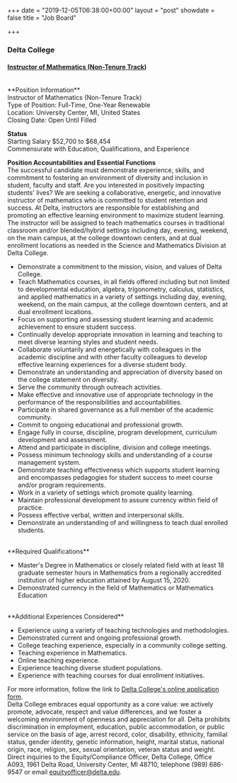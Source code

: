 +++
date = "2019-12-05T06:38:00+00:00"
layout = "post"
showdate = false
title = "Job Board"

+++
### Delta College
#### <a href="https://delta.peopleadmin.com/postings/4592">Instructor of Mathematics (Non-Tenure Track)</a>

<br>
**Position Information**<br>
Instructor of Mathematics (Non-Tenure Track)</br>
Type of Position: Full-Time, One-Year Renewable<br>
Location: University Center, MI, United States</br>
Closing Date: Open Until Filled</br>

**Status**<br>
Starting Salary $52,700 to $68,454<br>
Commensurate with Education, Qualifications, and Experience</br>

**Position Accountabilities and Essential Functions**<br>
The successful candidate must demonstrate experience, skills, and commitment to fostering an environment of diversity and 
inclusion in student, faculty and staff. Are you interested in positively impacting students' lives? We are seeking a 
collaborative, energetic, and innovative instructor of mathematics who is committed to student retention and success. 
At Delta, instructors are responsible for establishing and promoting an effective learning environment to maximize student learning. 
The instructor will be assigned to teach mathematics courses in traditional classroom and/or blended/hybrid settings including day, 
evening, weekend, on the main campus, at the college downtown centers, and at dual enrollment locations as needed in the Science 
and Mathematics Division at Delta College.

<ul>
 <li>Demonstrate a commitment to the mission, vision, and values of Delta College.</li>
 <li>Teach Mathematics courses, in all fields offered including but not limited to developmental 
 education, algebra, trigonometry, calculus, statistics, and applied mathematics in a variety of 
 settings including day, evening, weekend, on the main campus, at the college downtown centers, 
 and at dual enrollment locations.</li>
 <li>Focus on supporting and assessing student learning and academic achievement to ensure student success.</li>
 <li>Continually develop appropriate innovation in learning and teaching to meet diverse learning styles and student needs.</li>
 <li>Collaborate voluntarily and energetically with colleagues in the academic discipline and with other faculty colleagues to develop effective learning experiences for a diverse student body.</li>
 <li>Demonstrate an understanding and appreciation of diversity based on the college statement on diversity.</li>
 <li>Serve the community through outreach activities.</li>
 <li>Make effective and innovative use of appropriate technology in the performance of the responsibilities and accountabilities.</li>
 <li>Participate in shared governance as a full member of the academic community.</li>
 <li>Commit to ongoing educational and professional growth.</li>
 <li>Engage fully in course, discipline, program development, curriculum development and assessment.</li>
 <li>Attend and participate in discipline, division and college meetings.</li>
 <li>Possess minimum technology skills and understanding of a course management system.</li>
 <li>Demonstrate teaching effectiveness which supports student learning and encompasses pedagogies for student success to meet course and/or program requirements.</li>
 <li>Work in a variety of settings which promote quality learning.</li>
 <li>Maintain professional development to assure currency within field of practice.</li>
 <li>Possess effective verbal, written and interpersonal skills.</li>
 <li>Demonstrate an understanding of and willingness to teach dual enrolled students.</li></ul>
 
 <br>
**Required Qualifications**<br>
<ul>
 <li>Master's Degree in Mathematics or closely related field with at least 18 graduate semester hours in Mathematics from a regionally accredited institution of higher education attained by August 15, 2020.</li>
 <li>Demonstrated currency in the field of Mathematics or Mathematics Education </li></ul>
 
<br>
**Additional Experiences Considered**<br>
<ul>
 <li>Experience using a variety of teaching technologies and methodologies.</li>
 <li>Demonstrated current and ongoing professional growth.</li>
 <li>College teaching experience, especially in a community college setting.</li>
 <li>Teaching experience in Mathematics.</li>
 <li>Online teaching experience.</li>
 <li>Experience teaching diverse student populations.</li>
 <li>Experience with teaching courses for dual enrollment initiatives.</li></ul>
 
For more information, follow the link to <a href="https://delta.peopleadmin.com/postings/4592">Delta College's online application form</a>.<br>
Delta College embraces equal opportunity as a core value: we actively promote, advocate, respect and value differences, and we foster a welcoming environment of openness and appreciation for all. Delta prohibits discrimination in employment, education, public accommodation, or public service on the basis of age, arrest record, color, disability, ethnicity, familial status, gender identity, genetic information, height, marital status, national origin, race, religion, sex, sexual orientation, veteran status and weight. Direct inquiries to the Equity/Compliance Officer, Delta College, Office A093, 1961 Delta Road, University Center, MI 48710, telephone (989) 686-9547 or email equityofficer@delta.edu.
